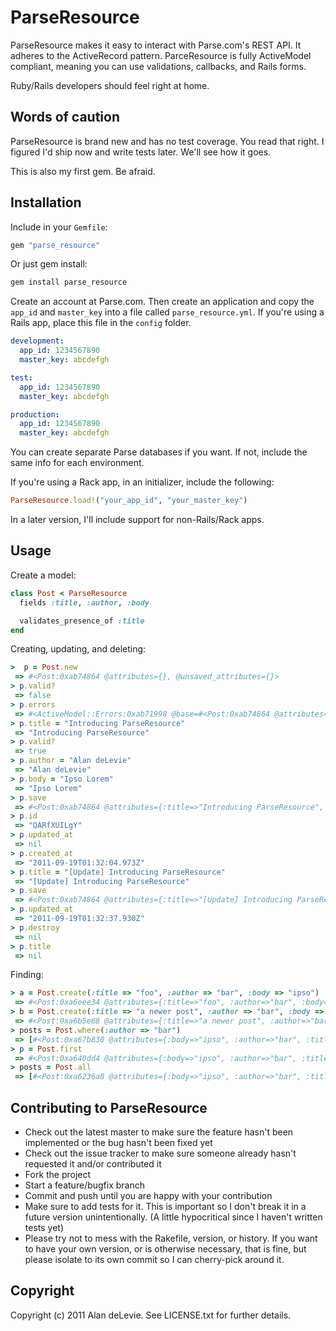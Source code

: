 ParseResource
=============

ParseResource makes it easy to interact with Parse.com's REST API. It adheres to the ActiveRecord pattern. ParceResource is fully ActiveModel compliant, meaning you can use validations, callbacks, and Rails forms.

Ruby/Rails developers should feel right at home.

Words of caution
---------------

ParseResource is brand new and has no test coverage. You read that right. I figured I'd ship now and write tests later. We'll see how it goes.

This is also my first gem. Be afraid.

Installation
------------

Include in your `Gemfile`:

```ruby
gem "parse_resource"
```

Or just gem install:

```ruby
gem install parse_resource
```

Create an account at Parse.com. Then create an application and copy the `app_id` and `master_key` into a file called `parse_resource.yml`. If you're using a Rails app, place this file in the `config` folder.

```yml
development:
  app_id: 1234567890
  master_key: abcdefgh

test:
  app_id: 1234567890
  master_key: abcdefgh

production:
  app_id: 1234567890
  master_key: abcdefgh
```

You can create separate Parse databases if you want. If not, include the same info for each environment.

If you're using a Rack app, in an initializer, include the following:


```ruby
ParseResource.load!("your_app_id", "your_master_key")
```

In a later version, I'll include support for non-Rails/Rack apps.

Usage
-----

Create a model:

```ruby
class Post < ParseResource
  fields :title, :author, :body

  validates_presence_of :title
end
```

Creating, updating, and deleting:

```ruby
>  p = Post.new
 => #<Post:0xab74864 @attributes={}, @unsaved_attributes={}> 
> p.valid?
 => false 
> p.errors
 => #<ActiveModel::Errors:0xab71998 @base=#<Post:0xab74864 @attributes={}, @unsaved_attributes={}, @validation_context=nil, @errors=#<ActiveModel::Errors:0xab71998 ...>>, @messages={:title=>["can't be blank"]}> 
> p.title = "Introducing ParseResource"
 => "Introducing ParseResource" 
> p.valid?
 => true 
> p.author = "Alan deLevie"
 => "Alan deLevie" 
> p.body = "Ipso Lorem"
 => "Ipso Lorem" 
> p.save
 => #<Post:0xab74864 @attributes={:title=>"Introducing ParseResource", :author=>"Alan deLevie", :body=>"Ipso Lorem", :createdAt=>"2011-09-19T01:32:04.973Z", :objectId=>"QARfXUILgY"}, @unsaved_attributes={}, @validation_context=nil, @errors=#<ActiveModel::Errors:0xab71998 @base=#<Post:0xab74864 ...>, @messages={}>> 
> p.id
 => "QARfXUILgY" 
> p.updated_at
 => nil 
> p.created_at
 => "2011-09-19T01:32:04.973Z" 
> p.title = "[Update] Introducing ParseResource"
 => "[Update] Introducing ParseResource" 
> p.save
 => #<Post:0xab74864 @attributes={:title=>"[Update] Introducing ParseResource", :author=>"Alan deLevie", :body=>"Ipso Lorem", :createdAt=>"2011-09-19T01:32:04.973Z", :objectId=>"QARfXUILgY", :updatedAt=>"2011-09-19T01:32:37.930Z", "title"=>"[Update] Introducing ParseResource"}, @unsaved_attributes={}, @validation_context=nil, @errors=#<ActiveModel::Errors:0xab71998 @base=#<Post:0xab74864 ...>, @messages={}>> 
> p.updated_at
 => "2011-09-19T01:32:37.930Z" 
> p.destroy
 => nil 
> p.title
 => nil 
```

Finding:

```ruby
> a = Post.create(:title => "foo", :author => "bar", :body => "ipso")
 => #<Post:0xa6eee34 @attributes={:title=>"foo", :author=>"bar", :body=>"ipso", :createdAt=>"2011-09-19T01:36:42.833Z", :objectId=>"dPjKwaqQUv"}, @unsaved_attributes={}, @validation_context=nil, @errors=#<ActiveModel::Errors:0xa6ee54c @base=#<Post:0xa6eee34 ...>, @messages={}>> 
> b = Post.create(:title => "a newer post", :author => "bar", :body => "some newer content")
 => #<Post:0xa6b5e68 @attributes={:title=>"a newer post", :author=>"bar", :body=>"some newer content", :createdAt=>"2011-09-19T01:37:16.805Z", :objectId=>"ZripqKvunV"}, @unsaved_attributes={}, @validation_context=nil, @errors=#<ActiveModel::Errors:0xa6b5710 @base=#<Post:0xa6b5e68 ...>, @messages={}>> 
> posts = Post.where(:author => "bar")
 => [#<Post:0xa67b830 @attributes={:body=>"ipso", :author=>"bar", :title=>"foo", :updatedAt=>"2011-09-19T01:36:42.834Z", :createdAt=>"2011-09-19T01:36:42.834Z", :objectId=>"dPjKwaqQUv"}, @unsaved_attributes={:body=>"ipso", :author=>"bar", :title=>"foo", :updatedAt=>"2011-09-19T01:36:42.834Z", :createdAt=>"2011-09-19T01:36:42.834Z", :objectId=>"dPjKwaqQUv"}>, #<Post:0xa67b088 @attributes={:body=>"some newer content", :author=>"bar", :title=>"a newer post", :updatedAt=>"2011-09-19T01:37:16.805Z", :createdAt=>"2011-09-19T01:37:16.805Z", :objectId=>"ZripqKvunV"}, @unsaved_attributes={:body=>"some newer content", :author=>"bar", :title=>"a newer post", :updatedAt=>"2011-09-19T01:37:16.805Z", :createdAt=>"2011-09-19T01:37:16.805Z", :objectId=>"ZripqKvunV"}>] 
> p = Post.first
 => #<Post:0xa640dd4 @attributes={:body=>"ipso", :author=>"bar", :title=>"foo", :updatedAt=>"2011-09-19T01:36:42.834Z", :createdAt=>"2011-09-19T01:36:42.834Z", :objectId=>"dPjKwaqQUv"}, @unsaved_attributes={:body=>"ipso", :author=>"bar", :title=>"foo", :updatedAt=>"2011-09-19T01:36:42.834Z", :createdAt=>"2011-09-19T01:36:42.834Z", :objectId=>"dPjKwaqQUv"}> 
> posts = Post.all
 => [#<Post:0xa6236a8 @attributes={:body=>"ipso", :author=>"bar", :title=>"foo", :updatedAt=>"2011-09-19T01:36:42.834Z", :createdAt=>"2011-09-19T01:36:42.834Z", :objectId=>"dPjKwaqQUv"}, @unsaved_attributes={:body=>"ipso", :author=>"bar", :title=>"foo", :updatedAt=>"2011-09-19T01:36:42.834Z", :createdAt=>"2011-09-19T01:36:42.834Z", :objectId=>"dPjKwaqQUv"}>, #<Post:0xa6226cc @attributes={:body=>"some newer content", :author=>"bar", :title=>"a newer post", :updatedAt=>"2011-09-19T01:37:16.805Z", :createdAt=>"2011-09-19T01:37:16.805Z", :objectId=>"ZripqKvunV"}, @unsaved_attributes={:body=>"some newer content", :author=>"bar", :title=>"a newer post", :updatedAt=>"2011-09-19T01:37:16.805Z", :createdAt=>"2011-09-19T01:37:16.805Z", :objectId=>"ZripqKvunV"}>] 
```


Contributing to ParseResource
-----------------------------
 
*   Check out the latest master to make sure the feature hasn't been implemented or the bug hasn't been fixed yet
*   Check out the issue tracker to make sure someone already hasn't requested it and/or contributed it
*   Fork the project
*   Start a feature/bugfix branch
*   Commit and push until you are happy with your contribution
*   Make sure to add tests for it. This is important so I don't break it in a future version unintentionally. (A little hypocritical since I haven't written tests yet)
*   Please try not to mess with the Rakefile, version, or history. If you want to have your own version, or is otherwise necessary, that is fine, but please isolate to its own commit so I can cherry-pick around it.

Copyright
---------

Copyright (c) 2011 Alan deLevie. See LICENSE.txt for
further details.

